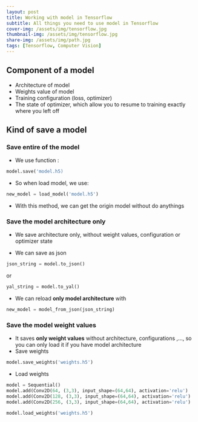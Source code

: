 ```yaml
---
layout: post
title: Working with model in Tensorflow
subtitle: All things you need to use model in Tensorflow
cover-img: /assets/img/tensorflow.jpg
thumbnail-img: /assets/img/tensorflow.jpg
share-img: /assets/img/path.jpg
tags: [Tensorflow, Computer Vision]
---
```


## Component of a model
- Architecture of model
- Weights value of model
- Training configuration (loss, optimizer)
- The state of optimizer, which allow you to resume to training exactly where you left off

## Kind of save a model

### Save entire of the model
- We use function :
```python
model.save('model.h5)
```

- So when load model, we use:
```python
new_model = load_model('model.h5')
```
- With this method, we can get the origin model without do anythings

### Save the model architecture only
- We save architecture only, without weight values, configuration or optimizer state

- We can save as json
```python
json_string = model.to_json()
```
or 
```python
yal_string = model.to_yal()
```
- We can reload **only model architecture** with
```python
new_model = model_from_json(json_string)
```

### Save the model weight values
- It saves **only weight values** without architecture, configurations ,..., so you can only load it if you have model architecture
- Save weights
```python
model.save_weights('weights.h5')
```
- Load weights   
```python
model = Sequential()
model.add(Conv2D(64, (3,3), input_shape=(64,64), activation='relu')
model.add(Conv2D(128, (3,3), input_shape=(64,64), activation='relu')
model.add(Conv2D(256, (3,3), input_shape=(64,64), activation='relu')

model.load_weights('weights.h5')
```
